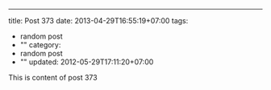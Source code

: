 ---
title: Post 373
date: 2013-04-29T16:55:19+07:00
tags:
  - random post
  - ""
category:
  - random post
  - ""
updated: 2012-05-29T17:11:20+07:00

This is content of post 373